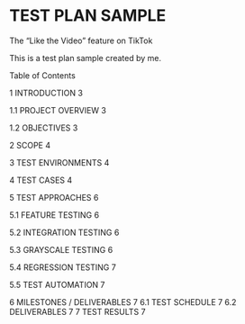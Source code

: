 # TEST PLAN SAMPLE

The “Like the Video” feature on TikTok

This is a test plan sample created by me.

Table of Contents

1	INTRODUCTION	3

1.1	PROJECT OVERVIEW	3

1.2	OBJECTIVES	3

2	SCOPE	4

3	TEST ENVIRONMENTS	4

4	TEST CASES	4

5	TEST APPROACHES	6

5.1	FEATURE TESTING	6

5.2	INTEGRATION TESTING	6

5.3	GRAYSCALE TESTING	6

5.4	REGRESSION TESTING	7

5.5	TEST AUTOMATION	7

6	MILESTONES / DELIVERABLES	7
6.1	TEST SCHEDULE	7
6.2	DELIVERABLES	7
7	TEST RESULTS	7

